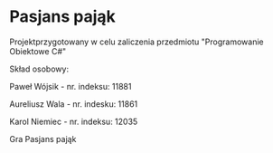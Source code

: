 # Pasjans pająk
Projektprzygotowany w celu zaliczenia przedmiotu "Programowanie Obiektowe C#"

Skład osobowy:

Paweł Wójsik - nr. indeksu: 11881

Aureliusz Wala - nr. indesku: 11861

Karol Niemiec - nr. indeksu: 12035

Gra Pasjans pająk
